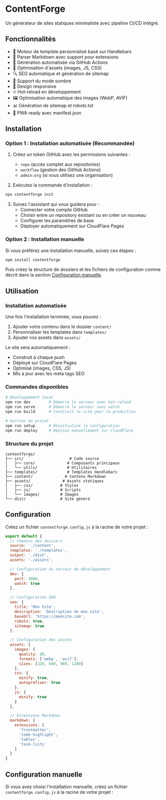# ContentForge

Un générateur de sites statiques minimaliste avec pipeline CI/CD intégré.

## Fonctionnalités

- 🎨 Moteur de template personnalisé basé sur Handlebars
- 📝 Parser Markdown avec support pour extensions
- 🔄 Génération automatisée via GitHub Actions
- 🚀 Optimisation d'assets (images, JS, CSS)
- 🔍 SEO automatique et génération de sitemap
- 🌙 Support du mode sombre
- 📱 Design responsive
- 🔥 Hot-reload en développement
- 🖼️ Optimisation automatique des images (WebP, AVIF)
- 📊 Génération de sitemap et robots.txt
- 📱 PWA ready avec manifest.json

## Installation

### Option 1 : Installation automatisée (Recommandée)

1. Créez un token GitHub avec les permissions suivantes :
   - `repo` (accès complet aux repositories)
   - `workflow` (gestion des GitHub Actions)
   - `admin:org` (si vous utilisez une organisation)

2. Exécutez la commande d'installation :
```bash
npx contentforge init
```

3. Suivez l'assistant qui vous guidera pour :
   - Connecter votre compte GitHub
   - Choisir entre un repository existant ou en créer un nouveau
   - Configurer les paramètres de base
   - Déployer automatiquement sur CloudFlare Pages

### Option 2 : Installation manuelle

Si vous préférez une installation manuelle, suivez ces étapes :

```bash
npm install contentforge
```

Puis créez la structure de dossiers et les fichiers de configuration comme décrit dans la section [Configuration manuelle](#configuration-manuelle).

## Utilisation

### Installation automatisée

Une fois l'installation terminée, vous pouvez :

1. Ajouter votre contenu dans le dossier `content/`
2. Personnaliser les templates dans `templates/`
3. Ajouter vos assets dans `assets/`

Le site sera automatiquement :
- Construit à chaque push
- Déployé sur CloudFlare Pages
- Optimisé (images, CSS, JS)
- Mis à jour avec les meta tags SEO

### Commandes disponibles

```bash
# Développement local
npm run dev        # Démarre le serveur avec hot-reload
npm run serve      # Démarre le serveur sans watch
npm run build      # Construit le site pour la production

# Gestion du projet
npm run setup      # Réinitialise la configuration
npm run deploy     # Déploie manuellement sur CloudFlare
```

### Structure du projet

```
contentforge/
├── src/                    # Code source
│   ├── core/              # Composants principaux
│   └── utils/             # Utilitaires
├── templates/             # Templates Handlebars
├── content/              # Contenu Markdown
├── assets/              # Assets statiques
│   ├── css/            # Styles
│   ├── js/             # Scripts
│   └── images/         # Images
└── dist/               # Site généré
```

## Configuration

Créez un fichier `contentforge.config.js` à la racine de votre projet :

```javascript
export default {
  // Chemins des dossiers
  source: './content',
  templates: './templates',
  output: './dist',
  assets: './assets',

  // Configuration du serveur de développement
  dev: {
    port: 3000,
    watch: true
  },

  // Configuration SEO
  seo: {
    title: 'Mon Site',
    description: 'Description de mon site',
    baseUrl: 'https://monsite.com',
    robots: true,
    sitemap: true
  },

  // Configuration des assets
  assets: {
    images: {
      quality: 80,
      formats: ['webp', 'avif'],
      sizes: [320, 640, 960, 1280]
    },
    css: {
      minify: true,
      autoprefixer: true
    },
    js: {
      minify: true
    }
  },

  // Extensions Markdown
  markdown: {
    extensions: [
      'frontmatter',
      'code-highlight',
      'tables',
      'task-lists'
    ]
  }
}
```

## Configuration manuelle

Si vous avez choisi l'installation manuelle, créez un fichier `contentforge.config.js` à la racine de votre projet :

```